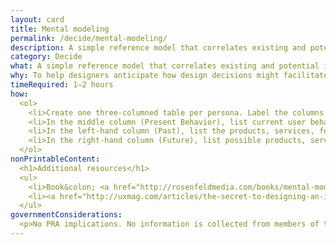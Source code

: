 ```yaml
---
layout: card
title: Mental modeling
permalink: /decide/mental-modeling/
description: A simple reference model that correlates existing and potential interfaces with user behaviors.
category: Decide
what: A simple reference model that correlates existing and potential interfaces with user behaviors.
why: To help designers anticipate how design decisions might facilitate future behaviors.
timeRequired: 1–2 hours
how:
  <ol>
    <li>Create one three-columned table per persona. Label the columns &ldquo;Past,&rdquo; &ldquo;Present Behavior,&rdquo; and &ldquo;Future.&rdquo;</li>
    <li>In the middle column (Present Behavior), list current user behaviors and pain points broadly related to the project, one per row.</li>
    <li>In the left-hand column (Past), list the products, services, features, and/or interfaces that the user encounters as they go about what&rsquo;s listed in the Present Behavior column.</li>
    <li>In the right-hand column (Future), list possible products, services, features, and/or interface elements that in the future might change behaviors and pain points in the Present Behavior column.</li>  
  </ol>
nonPrintableContent:
  <h1>Additional resources</h1>
  <ul>
    <li>Book&colon; <a href="http://rosenfeldmedia.com/books/mental-models/"><em>Mental Models&colon; Aligning Design Strategy with Human Behavior.</em></a> Indi Young.</li>
    <li><a href="http://uxmag.com/articles/the-secret-to-designing-an-intuitive-user-experience">&ldquo;The Secret to Designing an Intuitive UX&colon; Match the Mental Model to the Conceptual Model.&rdquo;</a> Susan Weinschenk, UX Magazine.</li>
  </ul>
governmentConsiderations:
  <p>No PRA implications. No information is collected from members of the public.</p>
---
```

